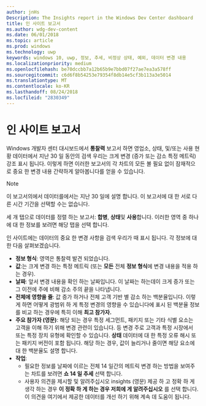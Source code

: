 ```yaml
---
author: jnHs
Description: The Insights report in the Windows Dev Center dashboard
title: 인 사이트 보고서
ms.author: wdg-dev-content
ms.date: 06/01/2018
ms.topic: article
ms.prod: windows
ms.technology: uwp
keywords: windows 10, uwp, 정보, 추세, 비정상 상태, 예외, 데이터 변경 내용
ms.localizationpriority: medium
ms.openlocfilehash: be70dccbb7a12b65b9e7bbd07f27ae7ea3a578ff
ms.sourcegitcommit: c6d6f8b54253e79354f8db14e5cf3b113a3e5014
ms.translationtype: MT
ms.contentlocale: ko-KR
ms.lasthandoff: 08/24/2018
ms.locfileid: "2830349"
---
```

# <a name="insights-report"></a>인 사이트 보고서


Windows 개발자 센터 대시보드에서 **통찰력** 보고서 하면 영업소, 상태, 및/또는 사용 현황 데이터에서 지난 30 일 동안의 검색 우리는 크게 변경 (증가 또는 감소 특정 메트릭) 강조 표시 됩니다. 이렇게 하면 이러한 보고서의 각 차트의 모든 볼 필요 없이 잠재적으로 중요 한 변경 내용 간략하게 알아봅니다를 얻을 수 있습니다.

> [!NOTE]
> 이 보고서의에서 데이터를에서는 지난 30 일에 설명 합니다. 이 보고서에 대 한 서로 다른 시간 기간을 선택할 수는 없습니다.

세 개 탭으로 데이터를 정렬 하는 보고서: **합병**, **상태**및 **사용**합니다. 이러한 영역 중 하나에 대 한 정보를 보려면 해당 탭을 선택 합니다.

인 사이트에는 데이터의 중요 한 변경 사항을 검색 우리가 때 표시 됩니다. 각 정보에 대 한 다음 살펴보겠습니다.
- **정보 형식**: 영역은 통찰력 발견 되었습니다.
- **값**:는 크게 변경 하는 특정 메트릭 (또는 **모든** 전체 **정보 형식**에 변경 내용을 적용 하는 경우).
- **날짜**: 앞서 변경 내용을 확인 하는 날짜입니다. 이 날짜는 하는데이 크게 증가 또는 그 이전에 주에 비해 감소 주의 끝을 나타냅니다.
- **전체에 영향을 줄**: 값 증가 하거나 전체 고객 기반 별 감소 하는 백분율입니다. 이렇게 하면 어떻게 광범위 하 게 특정 변경의 영향을 수 있습니다에 표시 된 백분율 정보를 비교 하는 경우에 특히 이해 **최고 참가자.**
- **주요 참가자 (영문)**: 해당 되는 경우 특정 세그먼트, 패키지 또는 기타 식별 요소는 고객을 이해 하기 위해 변경 관련이 있습니다. 등 변경 주로 고객과 특정 시장에서 또는 특정 장치 유형에 확인할 수 있습니다. **상태** 데이터에 대 한 특정 오류 해시 또는 패키지 버전이 포함 됩니다. 해당 하는 경우, 값이 늘리거나 줄이면 해당 요소에 대 한 백분율도 설명 합니다.
- **작업**:
   - 필요한 정보를 날짜에 이르는 전체 14 일간의 메트릭 변경 하는 방법을 보여주는 차트를 보려면 **쇼 14 일 추세** 선택 합니다.
   - 사용자 의견을 제시할 및 알려주십시오 insights (영문) 제공 하 고 정확 하 게 생각 하는 경우 **이 정확 하 게 하는 경우 저희에 게 알려주십시오** 를 선택 합니다. 이 의견을 여기에서 제공한 데이터를 개선 하기 위해 계속 데 도움이 됩니다. 


